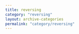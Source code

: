 ```yaml
---
title: reversing
category: "reversing"
layout: archive-categories
permalink: "category/reversing"
---
```


